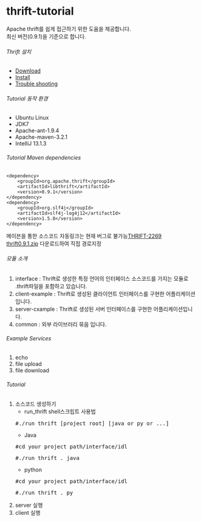thrift-tutorial
===============

Apache thrift를 쉽게 접근하기 위한 도움을 제공합니다.<br/>
최신 버전(0.9.1)을 기준으로 합니다.

###### Thrift 설치
- [Download](http://thrift.apache.org/download)
- [Install](http://thrift.apache.org/docs/BuildingFromSource)
- [Trouble shooting](https://docs.google.com/document/d/1vQoibvBzBvCakKxjr_0y9SDKfbG74X_uJtBKVVbNHJ4/edit?usp=sharing)

###### Tutorial 동작 환경
- Ubuntu Linux
- JDK7
- Apache-ant-1.9.4
- Apache-maven-3.2.1
- IntelliJ 13.1.3

###### Tutorial Maven dependencies
    <dependency>
        <groupId>org.apache.thrift</groupId>
        <artifactId>libthrift</artifactId>
        <version>0.9.1</version>
    </dependency>
    <dependency>
        <groupId>org.slf4j</groupId>
        <artifactId>slf4j-log4j12</artifactId>
        <version>1.5.8</version>
    </dependency>
    
메이븐을 통한 소스코드 자동링크는 현재 버그로 불가능[THRIFT-2269](https://issues.apache.org/jira/browse/THRIFT-2269)<br />
[thrift0.9.1.zip](https://drive.google.com/file/d/0B_EygGt1wSEcTXpsY2wtSWoxRW8/edit?usp=sharing) 다운로드하여 직접 경로지정

###### 모듈 소개
1. interface : Thrift로 생성한 특정 언어의 인터페이스 소스코드를 가지는 모듈로 .thrift파일을 포함하고 있습니다. 
2. client-example : Thrift로 생성된 클라이언트 인터페이스를 구현한 어플리케이션입니다.
3. server-cxample : Thrift로 생성된 서버 인터페이스를 구현한 어플리케이션입니다.
4. common : 외부 라이브러리 묶음 입니다.

###### Example Services
1. echo
2. file upload
3. file download

###### Tutorial
1. 소스코드 생성하기
    - run_thrift shell스크립트 사용법
    <pre>#./run_thrift [project root] [java or py or ...]</pre>
    - Java
    <pre>#cd your project path/interface/idl</pre>
    <pre>#./run_thrift . java</pre>
    - python
    <pre>#cd your project path/interface/idl</pre>
    <pre>#./run_thrift . py</pre>
2. server 실행
3. client 실행